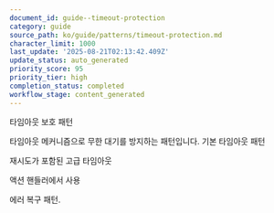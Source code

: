 ```yaml
---
document_id: guide--timeout-protection
category: guide
source_path: ko/guide/patterns/timeout-protection.md
character_limit: 1000
last_update: '2025-08-21T02:13:42.409Z'
update_status: auto_generated
priority_score: 95
priority_tier: high
completion_status: completed
workflow_stage: content_generated
---
```

타임아웃 보호 패턴

타임아웃 메커니즘으로 무한 대기를 방지하는 패턴입니다. 기본 타임아웃 패턴

재시도가 포함된 고급 타임아웃

액션 핸들러에서 사용

에러 복구 패턴.
